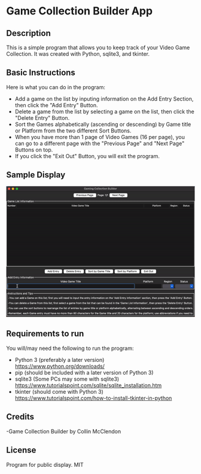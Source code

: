 # Game Collection Builder App
## Description
This is a simple program that allows you to keep track of your Video Game Collection. It was created with Python, sqlite3, and tkinter.

## Basic Instructions
Here is what you can do in the program:
- Add a game on the list by inputing information on the Add Entry Section, then click the "Add Entry" Button.
- Delete a game from the list by selecting a game on the list, then click the "Delete Entry" Button.
- Sort the Games alphabetically (ascending or descending) by Game title or Platform from the two different Sort Buttons.
- When you have more than 1 page of Video Games (16 per page), you can go to a different page with the "Previous Page" and "Next Page" Buttons on top.
- If you click the "Exit Out" Button, you will exit the program.

## Sample Display
![alt text](https://github.com/cpmcclendon/GameCollectionBuilderProject/blob/main/GCBdisplay.gif)

## Requirements to run
You will/may need the following to run the program:
- Python 3 (preferably a later version)
https://www.python.org/downloads/
- pip (should be included with a later version of Python 3)
- sqlite3 (Some PCs may some with sqlite3)
https://www.tutorialspoint.com/sqlite/sqlite_installation.htm
- tkinter (should come with Python 3)
https://www.tutorialspoint.com/how-to-install-tkinter-in-python

## Credits
-Game Collection Builder by Collin McClendon

## License
Program for public display.
MIT
